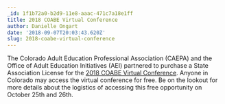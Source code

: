 ```yaml
---
_id: 1f1b72a0-b2d9-11e8-aaac-471c7a18e1ff
title: 2018 COABE Virtual Conference
author: Danielle Ongart
date: '2018-09-07T20:03:43.620Z'
slug: 2018-coabe-virtual-conference
---
```

The Colorado Adult Education Professional Association (CAEPA) and the Office of Adult Education Initiatives (AEI) partnered to purchase a State Association License for the [2018 COABE Virtual Conference](https://www.coabe.org/2018-virtual-conference/). Anyone in Colorado may access the virtual conference for free. Be on the lookout for more details about the logistics of accessing this free opportunity on October 25th and 26th.
